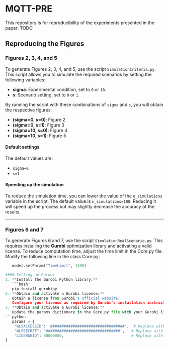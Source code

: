 # MQTT-PRE

This repository is for reproducibility of the experiments presented in the paper: TODO

## Reproducing the Figures

### Figures 2, 3, 4, and 5

To generate Figures 2, 3, 4, and 5, use the script `SimulationCriteria.py`. This script allows you to simulate the required scenarios by setting the following variables:

- **sigma**: Experimental condition, set to `0` or `10`.
- **s**: Scenario setting, set to `0` or `1`.

By running the script with these combinations of `sigma` and `s`, you will obtain the respective figures:
- **(sigma=0, s=0)**: Figure 2
- **(sigma=0, s=1)**: Figure 3
- **(sigma=10, s=0)**: Figure 4
- **(sigma=10, s=1)**: Figure 5

#### Default settings
The default values are:
- `sigma=0`
- `s=1`

#### Speeding up the simulation
To reduce the simulation time, you can lower the value of the `n_simulations` variable in the script. The default value is `n_simulations=100`. Reducing it will speed up the process but may slightly decrease the accuracy of the results.

---

### Figures 6 and 7

To generate Figures 6 and 7, use the script `SimulationRealScenario.py`. This requires installing the **Gurobi** optimization library and activating a valid license.
To reduce computation time, adjust the time limit in the Core.py file. Modify the following line in the class Core.py:
```python
   model.setParam("TimeLimit", 1400)

#### Setting up Gurobi
1. **Install the Gurobi Python library:**
   ```bash
   pip install gurobipy
2. **Obtain and activate a Gurobi license:**
   Obtain a license from Gurobi's official website.
   Configure your license as required by Gurobi's installation instructions.
3. **Obtain and activate a Gurobi license:**
   Update the params dictionary in the Core.py file with your Gurobi license details:
```python
   params = {
    "WLSACCESSID": '#################################',  # Replace with your WLSACCESSID
    "WLSSECRET": '#################################',   # Replace with your WLSSECRET
    "LICENSEID": 00000000,                              # Replace with your LICENSEID
}
